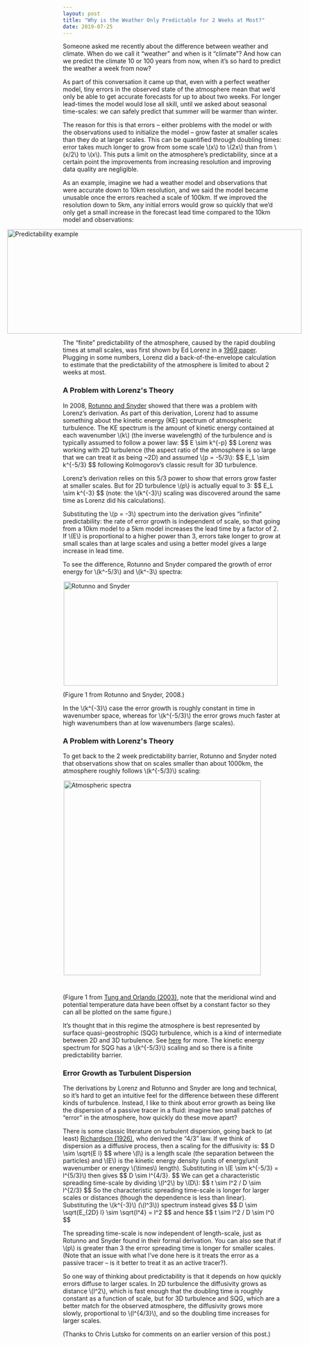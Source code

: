 ```yaml
---
layout: post
title: "Why is the Weather Only Predictable for 2 Weeks at Most?"
date: 2019-07-25
---
```


<p>Someone asked me recently about the difference between weather and climate. When do we call it “weather” and when is it “climate”? And how can we predict the climate 10 or 100 years from now, when it’s so hard to predict the weather a week from now?</p>

<p>As part of this conversation it came up that, even with a perfect weather model, tiny errors in the observed state of the atmosphere mean that we’d only be able to get accurate forecasts for up to about two weeks. For longer lead-times the model would lose all skill, until we asked about seasonal time-scales: we can safely predict that summer will be warmer than winter.</p>

<p>The reason for this is that errors – either problems with the model or with the observations used to initialize the model – grow faster at smaller scales than they do at larger scales. This can be quantified through doubling times: error takes much longer to grow from some scale \(x\) to \(2x\) than from \(x/2\) to \(x\). This puts a limit on the atmosphere’s predictability, since at a certain point the improvements from increasing resolution and improving data quality are negligible.</p>

<p>As an example, imagine we had a weather model and observations that were accurate down to 10km resolution, and we said the model became unusable once the errors reached a scale of 100km. If we improved the resolution down to 5km, any initial errors would grow so quickly that we’d only get a small increase in the forecast lead time compared to the 10km model and observations:</p>

<img src="http://nicklutsko.github.io/notes/images/predictability_example.png" alt="Predictability example" style="position:absolute; left:100px; width:678px;height:240px;" class="center">
<br /><br /><br /><br /><br /><br /><br /><br /><br /><br /><br /><br /><br /><br />

<p>The “finite” predictability of the atmosphere, caused by the rapid doubling times at small scales, was first shown by Ed Lorenz in a <a href="https://onlinelibrary.wiley.com/doi/abs/10.1111/j.2153-3490.1969.tb00444.x">1969 paper</a>. Plugging in some numbers, Lorenz did a back-of-the-envelope calculation to estimate that the predictability of the atmosphere is limited to about 2 weeks at most.</p> 

<h3>A Problem with Lorenz's Theory</h3>

<p>In 2008, <a href="https://journals.ametsoc.org/doi/full/10.1175/2007JAS2449.1">Rotunno and Snyder</a> showed that there was a problem with Lorenz’s derivation. As part of this derivation, Lorenz had to assume something about the kinetic energy (KE) spectrum of atmospheric turbulence. The KE spectrum is the amount of kinetic energy contained at each wavenumber \(k\) (the inverse wavelength) of the turbulence and is typically assumed to follow a power law:
$$
E \sim k^{-p}
$$
Lorenz was working with 2D turbulence (the aspect ratio of the atmosphere is so large that we can treat it as being ~2D) and assumed \(p = -5/3\): 
$$
E_L \sim k^{-5/3}
$$
following Kolmogorov’s classic result for 3D turbulence.</p> 

<p>Lorenz’s derivation relies on this 5/3 power to show that errors grow faster at smaller scales. But for 2D turbulence \(p\) is actually equal to 3: 
$$
E_L \sim k^{-3}
$$
(note: the \(k^{-3}\) scaling was discovered around the same time as Lorenz did his calculations).</p>

<p>Substituting the \(p = -3\) spectrum into the derivation gives “infinite” predictability: the rate of error growth is independent of scale, so that going from a 10km model to a 5km model increases the lead time by a factor of 2.  If \(E\) is proportional to a higher power than 3, errors take longer to grow at small scales than at large scales and using a better model gives a large increase in lead time.</p>

<p>To see the difference, Rotunno and Snyder compared the growth of error energy for \(k^-5/3\)  and \(k^-3\) spectra:</p>

<img src="http://nicklutsko.github.io/notes/images/Rotunno_Snyder_2008.png" alt="Rotunno and Snyder" style="position:absolute; left:230px; width:493px;height:240px;" class="center">
<br /><br /><br /><br /><br /><br /><br /><br /><br /><br /><br /><br /><br /><br />

<p>(Figure 1 from Rotunno and Snyder, 2008.)</p> 

<p>In the \(k^{-3}\) case the error growth is roughly constant in time in wavenumber space, whereas for \(k^{-5/3}\) the error grows much faster at high wavenumbers than at low wavenumbers (large scales).</p> 

<h3>A Problem with Lorenz's Theory</h3>

<p>To get back to the 2 week predictability barrier, Rotunno and Snyder noted that observations show that on scales smaller than about 1000km, the atmosphere roughly follows \(k^{-5/3}\) scaling:</p> 

<img src="http://nicklutsko.github.io/notes/images/Gage_Nostrom_spectra.png" alt="Atmospheric spectra" style="position:absolute; left:230px; width:454px;height:448px;" class="center">
<br /><br /><br /><br /><br /><br /><br /><br /><br /><br /><br /><br /><br /><br /><br /><br /><br /><br /><br /><br /><br /><br /><br /><br /><br /><br /><br /><br />

<p>(Figure 1 from <a href="https://journals.ametsoc.org/doi/pdf/10.1175/1520-0469%282003%29060%3C0824%3ATKAKES%3E2.0.CO%3B2">Tung and Orlando (2003)</a>, note that the meridional wind and potential temperature data have been offset by a constant factor so they can all be plotted on the same figure.)</p> 

<p>It’s thought that in this regime the atmosphere is best represented by surface quasi-geostrophic (SQG) turbulence, which is a kind of intermediate between 2D and 3D turbulence. See <a href="http://pordlabs.ucsd.edu/wryoung/theorySeminar/pdf14/HeldPierrehumbert.pdf">here</a> for more. The kinetic energy spectrum for SQG has a \(k^{-5/3}\) scaling and so there is a finite predictability barrier.</p> 

<h3>Error Growth as Turbulent Dispersion</h3>

<p>The derivations by Lorenz and Rotunno and Snyder are long and technical, so it’s hard to get an intuitive feel for the difference between these different kinds of turbulence. Instead, I like to think about error growth as being like the dispersion of a passive tracer in a fluid: imagine two small patches of “error” in the atmosphere, how quickly do these move apart?</p> 

<p>There is some classic literature on turbulent dispersion, going back to (at least) <a href="https://royalsocietypublishing.org/doi/abs/10.1098/rspa.1926.0043">Richardson (1926)</a>, who derived the “4/3” law. If we think of dispersion as a diffusive process, then a scaling for the diffusivity is:
$$
D \sim \sqrt{E l}
$$
where \(l\) is a length scale (the separation between the particles) and \(E\) is the kinetic energy density (units of energy/unit wavenumber or energy \(\times\) length). Substituting in \(E \sim k^{-5/3} = l^{5/3}\) then gives
$$
D \sim l^{4/3}.
$$
We can get a characteristic spreading time-scale by dividing \(l^2\) by \(D\):
$$
t \sim l^2 / D \sim l^{2/3}
$$
So the characteristic spreading time-scale is longer for larger scales or distances (though the dependence is less than linear). Substituting the \(k^{-3}\) (\(l^3\)) spectrum instead gives
$$
D \sim \sqrt{E_{2D} l} \sim \sqrt{l^4} = l^2
$$
and hence
$$
t \sim l^2 / D \sim l^0
$$
</p> 

<p>The spreading time-scale is now independent of length-scale, just as Rotunno and Snyder found in their formal derivation. You can also see that if \(p\) is greater than 3 the error spreading time is longer for smaller scales. (Note that an issue with what I’ve done here is it treats the error as a passive tracer – is it better to treat it as an active tracer?).</p> 

<p>So one way of thinking about predictability is that it depends on how quickly errors diffuse to larger scales. In 2D turbulence the diffusivity grows as distance \(l^2\), which is fast enough that the doubling time is roughly constant as a function of scale, but for 3D turbulence and SQG, which are a better match for the observed atmosphere, the diffusivity grows more slowly, proportional to \(l^{4/3}\), and so the doubling time increases for larger scales.</p> 

<p>(Thanks to Chris Lutsko for comments on an earlier version of this post.)</p>






















